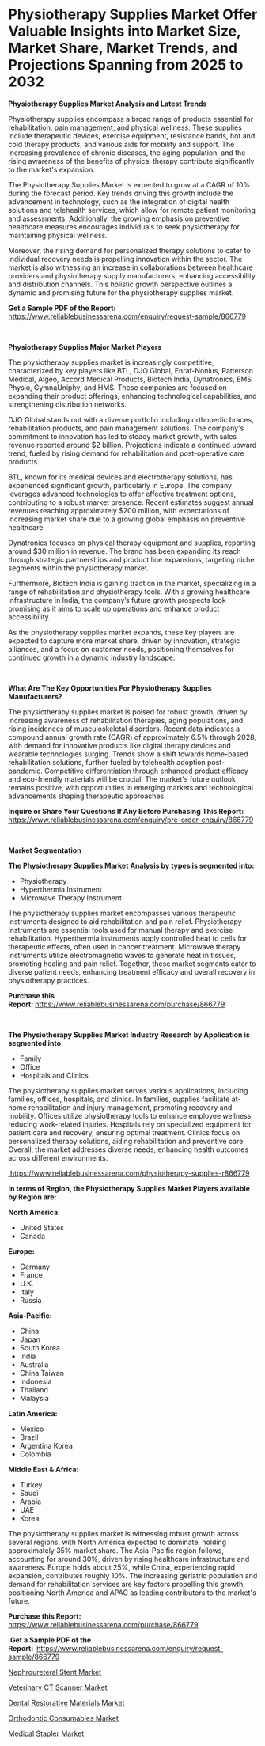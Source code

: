 <p><h1>Physiotherapy Supplies Market Offer Valuable Insights into Market Size, Market Share, Market Trends, and Projections Spanning from 2025 to 2032</h1></p><p><strong>Physiotherapy Supplies Market Analysis and Latest Trends</strong></p>
<p><p>Physiotherapy supplies encompass a broad range of products essential for rehabilitation, pain management, and physical wellness. These supplies include therapeutic devices, exercise equipment, resistance bands, hot and cold therapy products, and various aids for mobility and support. The increasing prevalence of chronic diseases, the aging population, and the rising awareness of the benefits of physical therapy contribute significantly to the market's expansion.</p><p>The Physiotherapy Supplies Market is expected to grow at a CAGR of 10% during the forecast period. Key trends driving this growth include the advancement in technology, such as the integration of digital health solutions and telehealth services, which allow for remote patient monitoring and assessments. Additionally, the growing emphasis on preventive healthcare measures encourages individuals to seek physiotherapy for maintaining physical wellness. </p><p>Moreover, the rising demand for personalized therapy solutions to cater to individual recovery needs is propelling innovation within the sector. The market is also witnessing an increase in collaborations between healthcare providers and physiotherapy supply manufacturers, enhancing accessibility and distribution channels. This holistic growth perspective outlines a dynamic and promising future for the physiotherapy supplies market.</p></p>
<p><strong>Get a Sample PDF of the Report:&nbsp;</strong> <a href="https://www.reliablebusinessarena.com/enquiry/request-sample/866779?utm_campaign=2136&utm_medium=2&utm_source=Github&utm_content=ia&utm_term=03032025&utm_id=physiotherapy-supplies">https://www.reliablebusinessarena.com/enquiry/request-sample/866779</a></p>
<p>&nbsp;</p>
<p><strong>Physiotherapy Supplies Major Market Players</strong></p>
<p><p>The physiotherapy supplies market is increasingly competitive, characterized by key players like BTL, DJO Global, Enraf-Nonius, Patterson Medical, Algeo, Accord Medical Products, Biotech India, Dynatronics, EMS Physio, GymnaUniphy, and HMS. These companies are focused on expanding their product offerings, enhancing technological capabilities, and strengthening distribution networks.</p><p>DJO Global stands out with a diverse portfolio including orthopedic braces, rehabilitation products, and pain management solutions. The company's commitment to innovation has led to steady market growth, with sales revenue reported around $2 billion. Projections indicate a continued upward trend, fueled by rising demand for rehabilitation and post-operative care products.</p><p>BTL, known for its medical devices and electrotherapy solutions, has experienced significant growth, particularly in Europe. The company leverages advanced technologies to offer effective treatment options, contributing to a robust market presence. Recent estimates suggest annual revenues reaching approximately $200 million, with expectations of increasing market share due to a growing global emphasis on preventive healthcare.</p><p>Dynatronics focuses on physical therapy equipment and supplies, reporting around $30 million in revenue. The brand has been expanding its reach through strategic partnerships and product line expansions, targeting niche segments within the physiotherapy market.</p><p>Furthermore, Biotech India is gaining traction in the market, specializing in a range of rehabilitation and physiotherapy tools. With a growing healthcare infrastructure in India, the company’s future growth prospects look promising as it aims to scale up operations and enhance product accessibility.</p><p>As the physiotherapy supplies market expands, these key players are expected to capture more market share, driven by innovation, strategic alliances, and a focus on customer needs, positioning themselves for continued growth in a dynamic industry landscape.</p></p>
<p>&nbsp;</p>
<p><strong>What Are The Key Opportunities For Physiotherapy Supplies Manufacturers?</strong></p>
<p><p>The physiotherapy supplies market is poised for robust growth, driven by increasing awareness of rehabilitation therapies, aging populations, and rising incidences of musculoskeletal disorders. Recent data indicates a compound annual growth rate (CAGR) of approximately 6.5% through 2028, with demand for innovative products like digital therapy devices and wearable technologies surging. Trends show a shift towards home-based rehabilitation solutions, further fueled by telehealth adoption post-pandemic. Competitive differentiation through enhanced product efficacy and eco-friendly materials will be crucial. The market's future outlook remains positive, with opportunities in emerging markets and technological advancements shaping therapeutic approaches.</p></p>
<p><strong>Inquire or Share Your Questions If Any Before Purchasing This Report:</strong> <a href="https://www.reliablebusinessarena.com/enquiry/pre-order-enquiry/866779?utm_campaign=2136&utm_medium=2&utm_source=Github&utm_content=ia&utm_term=03032025&utm_id=physiotherapy-supplies">https://www.reliablebusinessarena.com/enquiry/pre-order-enquiry/866779</a></p>
<p>&nbsp;</p>
<p><strong>Market Segmentation</strong></p>
<p><strong>The Physiotherapy Supplies Market Analysis by types is segmented into:</strong></p>
<p><ul><li>Physiotherapy</li><li>Hyperthermia Instrument</li><li>Microwave Therapy Instrument</li></ul></p>
<p><p>The physiotherapy supplies market encompasses various therapeutic instruments designed to aid rehabilitation and pain relief. Physiotherapy instruments are essential tools used for manual therapy and exercise rehabilitation. Hyperthermia instruments apply controlled heat to cells for therapeutic effects, often used in cancer treatment. Microwave therapy instruments utilize electromagnetic waves to generate heat in tissues, promoting healing and pain relief. Together, these market segments cater to diverse patient needs, enhancing treatment efficacy and overall recovery in physiotherapy practices.</p></p>
<p><strong>Purchase this Report:&nbsp;</strong><a href="https://www.reliablebusinessarena.com/purchase/866779?utm_campaign=2136&utm_medium=2&utm_source=Github&utm_content=ia&utm_term=03032025&utm_id=physiotherapy-supplies">https://www.reliablebusinessarena.com/purchase/866779</a></p>
<p>&nbsp;</p>
<p><strong>The Physiotherapy Supplies Market Industry Research by Application is segmented into:</strong></p>
<p><ul><li>Family</li><li>Office</li><li>Hospitals and Clinics</li></ul></p>
<p><p>The physiotherapy supplies market serves various applications, including families, offices, hospitals, and clinics. In families, supplies facilitate at-home rehabilitation and injury management, promoting recovery and mobility. Offices utilize physiotherapy tools to enhance employee wellness, reducing work-related injuries. Hospitals rely on specialized equipment for patient care and recovery, ensuring optimal treatment. Clinics focus on personalized therapy solutions, aiding rehabilitation and preventive care. Overall, the market addresses diverse needs, enhancing health outcomes across different environments.</p></p>
<p><a href="https://www.reliablebusinessarena.com/physiotherapy-supplies-r866779?utm_campaign=2136&utm_medium=2&utm_source=Github&utm_content=ia&utm_term=03032025&utm_id=physiotherapy-supplies">&nbsp;https://www.reliablebusinessarena.com/physiotherapy-supplies-r866779</a></p>
<p><strong>In terms of Region, the Physiotherapy Supplies Market Players available by Region are:</strong></p>
<p>
    <p> <strong> North America: </strong>
        <ul>
            <li>United States</li>
            <li>Canada</li>
        </ul>
        </p> 
    <p> <strong> Europe: </strong>
        <ul>
            <li>Germany</li>
            <li>France</li>
            <li>U.K.</li>
            <li>Italy</li>
            <li>Russia</li>
        </ul>
        </p> 
    <p> <strong> Asia-Pacific: </strong>
        <ul>
            <li>China</li>
            <li>Japan</li>
            <li>South Korea</li>
            <li>India</li>
            <li>Australia</li>
            <li>China Taiwan</li>
            <li>Indonesia</li>
            <li>Thailand</li>
            <li>Malaysia</li>
        </ul>
        </p> 
    <p> <strong> Latin America: </strong>
        <ul>
            <li>Mexico</li>
            <li>Brazil</li>
            <li>Argentina Korea</li>
            <li>Colombia</li>
        </ul>
        </p> 
    <p> <strong> Middle East & Africa: </strong>
        <ul>
            <li>Turkey</li>
            <li>Saudi</li>
            <li>Arabia</li>
            <li>UAE</li>
            <li>Korea</li>
        </ul>
    </p>
    </p>
<p><p>The physiotherapy supplies market is witnessing robust growth across several regions, with North America expected to dominate, holding approximately 35% market share. The Asia-Pacific region follows, accounting for around 30%, driven by rising healthcare infrastructure and awareness. Europe holds about 25%, while China, experiencing rapid expansion, contributes roughly 10%. The increasing geriatric population and demand for rehabilitation services are key factors propelling this growth, positioning North America and APAC as leading contributors to the market's future.</p></p>
<p><strong>Purchase this Report: </strong><a href="https://www.reliablebusinessarena.com/purchase/866779?utm_campaign=2136&utm_medium=2&utm_source=Github&utm_content=ia&utm_term=03032025&utm_id=physiotherapy-supplies">https://www.reliablebusinessarena.com/purchase/866779</a></p>
<p>&nbsp;<strong>Get a Sample PDF of the Report:&nbsp;&nbsp;</strong><a href="https://www.reliablebusinessarena.com/enquiry/request-sample/866779?utm_campaign=2136&utm_medium=2&utm_source=Github&utm_content=ia&utm_term=03032025&utm_id=physiotherapy-supplies">https://www.reliablebusinessarena.com/enquiry/request-sample/866779</a></p>
<p><strong></strong></p>
<p><p><a href="https://github.com/ceneabiruk11/Market-Research-Report-List-1/blob/main/nephroureteral-stent-market.md?utm_campaign=2136&utm_medium=2&utm_source=Github&utm_content=ia&utm_term=03032025&utm_id=physiotherapy-supplies">Nephroureteral Stent Market</a></p><p><a href="https://github.com/lekeydoing3k/Market-Research-Report-List-1/blob/main/veterinary-ct-scanner-market.md?utm_campaign=2136&utm_medium=2&utm_source=Github&utm_content=ia&utm_term=03032025&utm_id=physiotherapy-supplies">Veterinary CT Scanner Market</a></p><p><a href="https://github.com/amramcocosxa/Market-Research-Report-List-1/blob/main/dental-restorative-materials-market.md?utm_campaign=2136&utm_medium=2&utm_source=Github&utm_content=ia&utm_term=03032025&utm_id=physiotherapy-supplies">Dental Restorative Materials Market</a></p><p><a href="https://github.com/avikalitesjj/Market-Research-Report-List-1/blob/main/orthodontic-consumables-market.md?utm_campaign=2136&utm_medium=2&utm_source=Github&utm_content=ia&utm_term=03032025&utm_id=physiotherapy-supplies">Orthodontic Consumables Market</a></p><p><a href="https://github.com/nkomdaumis16/Market-Research-Report-List-1/blob/main/medical-stapler-market.md?utm_campaign=2136&utm_medium=2&utm_source=Github&utm_content=ia&utm_term=03032025&utm_id=physiotherapy-supplies">Medical Stapler Market</a></p></p>